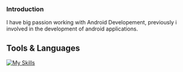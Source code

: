 ### Introduction
I have big passion working with Android Developement, previously i involved in the development of android applications.

## Tools & Languages
[![My Skills](https://skillicons.dev/icons?i=js,html,css,wasm)](https://skillicons.dev)

